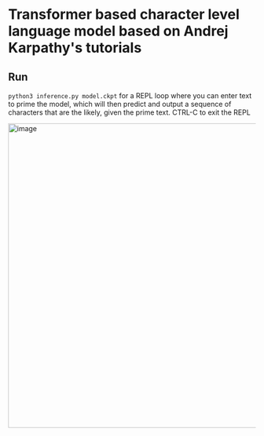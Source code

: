 # Transformer based character level language model based on Andrej Karpathy's tutorials

## Run
`python3 inference.py model.ckpt` for a REPL loop where you can enter text to prime the model, which will then predict and output a sequence of characters
that are the likely, given the prime text. CTRL-C to exit the REPL

<img width="620" alt="image" src="https://user-images.githubusercontent.com/46469858/233850279-21d94732-076e-45e6-9a32-9b91ec2eb7ff.png">

